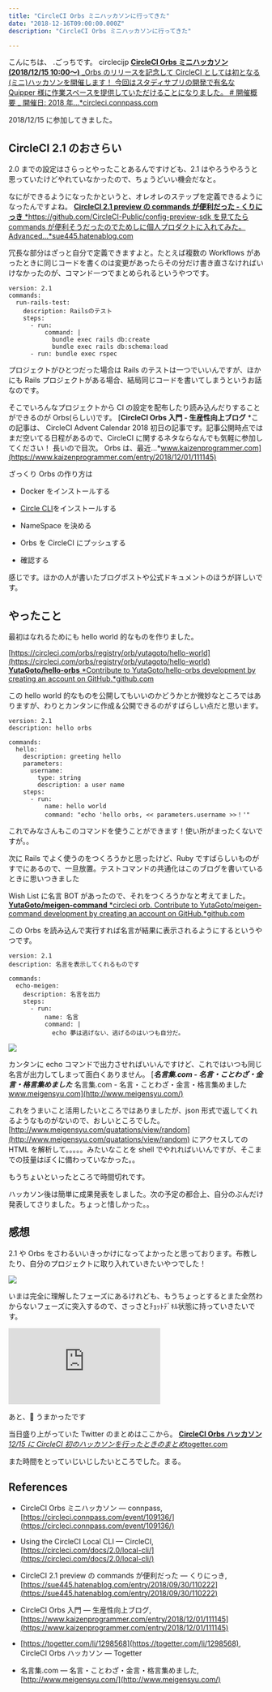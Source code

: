 ```yaml
---
title: "CircleCI Orbs ミニハッカソンに行ってきた"
date: "2018-12-16T09:00:00.000Z"
description: "CircleCI Orbs ミニハッカソンに行ってきた"

---
```


こんにちは、 .ごっちです。 circlecijp
[**CircleCI Orbs ミニハッカソン (2018/12/15 10:00〜)** _Orbs のリリースを記念して CircleCI としては初となる(ミニ)ハッカソンを開催します！ 今回はスタディサプリの開発で有名な Quipper 様に作業スペースを提供していただけることになりました。 # 開催概要 _ 開催日: 2018 年…\*circleci.connpass.com](https://circleci.connpass.com/event/109136/)

2018/12/15 に参加してきました。

## CircleCI 2.1 のおさらい

2.0 までの設定はさらっとやったことあるんですけども、2.1 はやろうやろうと思っていたけどやれていなかったので、ちょうどいい機会だなと。

なにができるようになったかというと、オレオレのステップを定義できるようになったんですよね。
[**CircleCI 2.1 preview の commands が便利だった - くりにっき** *https://github.com/CircleCI-Public/config-preview-sdk を見てたら commands が便利そうだったのでためしに個人プロダクトに入れてみた。 Advanced…*sue445.hatenablog.com](https://sue445.hatenablog.com/entry/2018/09/30/110222)

冗長な部分はざっと自分で定義できますよと。たとえば複数の Workflows があったときに同じコードを書くのは変更があったらその分だけ書き直さなければいけなかったのが、コマンド一つでまとめられるというやつです。

    version: 2.1
    commands:
      run-rails-test:
        description: Railsのテスト
        steps:
          - run:
              command: |
                bundle exec rails db:create
                bundle exec rails db:schema:load
          - run: bundle exec rspec

プロジェクトがひとつだった場合は Rails のテストは一つでいいんですが、ほかにも Rails プロジェクトがある場合、結局同じコードを書いてしまうというお話なのです。

そこでいろんなプロジェクトから CI の設定を配布したり読み込んだりすることができるのが Orbs(らしい)です。
[**CircleCI Orbs 入門 - 生産性向上ブログ** *この記事は、 CircleCI Advent Calendar 2018 初日の記事です。記事公開時点ではまだ空いてる日程があるので、CircleCI に関するネタならなんでも気軽に参加してください！ 長いので目次。 Orbs は、最近…*www.kaizenprogrammer.com](https://www.kaizenprogrammer.com/entry/2018/12/01/111145)

ざっくり Orbs の作り方は

- Docker をインストールする

- [Circle CLI](https://circleci.com/docs/2.0/local-cli/)をインストールする

- NameSpace を決める

- Orbs を CircleCI にプッシュする

- 確認する

感じです。ほかの人が書いたブログポストや公式ドキュメントのほうが詳しいです。

## やったこと

最初はなれるためにも hello world 的なものを作りました。

[https://circleci.com/orbs/registry/orb/yutagoto/hello-world](https://circleci.com/orbs/registry/orb/yutagoto/hello-world)
[**YutaGoto/hello-orbs** *Contribute to YutaGoto/hello-orbs development by creating an account on GitHub.*github.com](https://github.com/YutaGoto/hello-orbs)

この hello world 的なものを公開してもいいのかどうかとか微妙なところではありますが、わりとカンタンに作成＆公開できるのがすばらしい点だと思います。

    version: 2.1
    description: hello orbs

    commands:
      hello:
        description: greeting hello
        parameters:
          username:
            type: string
            description: a user name
        steps:
          - run:
              name: hello world
              command: "echo 'hello orbs, << parameters.username >>！'"

これでみなさんもこのコマンドを使うことができます！使い所がまったくないですが。。

次に Rails でよく使うのをつくろうかと思ったけど、Ruby ですばらしいものがすでにあるので、一旦放置。テストコマンドの共通化はこのブログを書いているときに思いつきました

Wish List に名言 BOT があったので、それをつくろうかなと考えてました。
[**YutaGoto/meigen-command** *circleci orb. Contribute to YutaGoto/meigen-command development by creating an account on GitHub.*github.com](https://github.com/YutaGoto/meigen-command)

この Orbs を読み込んで実行すれば名言が結果に表示されるようにするというやつです。

    version: 2.1
    description: 名言を表示してくれるものです

    commands:
      echo-meigen:
        description: 名言を出力
        steps:
          - run:
              name: 名言
              command: |
                echo 夢は逃げない、逃げるのはいつも自分だ。

![](https://cdn-images-1.medium.com/max/2000/1*_8OfTtF4GPqBwCDBe1gi1Q.png)

カンタンに echo コマンドで出力させればいいんですけど、これではいつも同じ名言が出力してしまって面白くありません。
[**_名言集.com - 名言・ことわざ・金言・格言集めました_** 名言集.com - 名言・ことわざ・金言・格言集めました www.meigensyu.com](http://www.meigensyu.com/)

これをうまいこと活用したいところではありましたが、json 形式で返してくれるようなものがないので、おしいところでした。 [http://www.meigensyu.com/quatations/view/random](http://www.meigensyu.com/quatations/view/random) にアクセスしての HTML を解析して。。。。。みたいなことを shell でやれればいいんですが、そこまでの技量はぼくに備わっていなかった。。

もうちょいといったところで時間切れです。

ハッカソン後は簡単に成果発表をしました。次の予定の都合上、自分のぶんだけ発表してさりました。ちょっと惜しかった。。

## 感想

2.1 や Orbs をさわるいいきっかけになってよかったと思っております。布教したり、自分のプロジェクトに取り入れていきたいやつでした！

![](https://cdn-images-1.medium.com/max/2496/1*Ic-445wJFOFnY4mtMeB9NA.jpeg)

いまは完全に理解したフェーズにあるけれども、もうちょっとするとまた全然わからないフェーズに突入するので、さっさとﾁｮｯﾄﾃﾞｷﾙ状態に持っていきたいです。

<iframe src="https://medium.com/media/e53373a2efe5cf18c272fd05c1f017ec" frameborder=0></iframe>

あと、🍣 うまかったです

当日盛り上がっていた Twitter のまとめはここから。
[**CircleCI Orbs ハッカソン** *12/15 に CircleCI 初のハッカソンを行ったときのまとめ*togetter.com](https://togetter.com/li/1298568)

また時間をとっていじいじしたいところでした。まる。

## References

- CircleCI Orbs ミニハッカソン — connpass, [https://circleci.connpass.com/event/109136/](https://circleci.connpass.com/event/109136/)

- Using the CircleCI Local CLI — CircleCI, [https://circleci.com/docs/2.0/local-cli/](https://circleci.com/docs/2.0/local-cli/)

- CircleCI 2.1 preview の commands が便利だった — くりにっき, [https://sue445.hatenablog.com/entry/2018/09/30/110222](https://sue445.hatenablog.com/entry/2018/09/30/110222)

- CircleCI Orbs 入門 — 生産性向上ブログ, [https://www.kaizenprogrammer.com/entry/2018/12/01/111145](https://www.kaizenprogrammer.com/entry/2018/12/01/111145)

- [https://togetter.com/li/1298568](https://togetter.com/li/1298568), CircleCI Orbs ハッカソン — Togetter

- 名言集.com — 名言・ことわざ・金言・格言集めました, [http://www.meigensyu.com/](http://www.meigensyu.com/)
